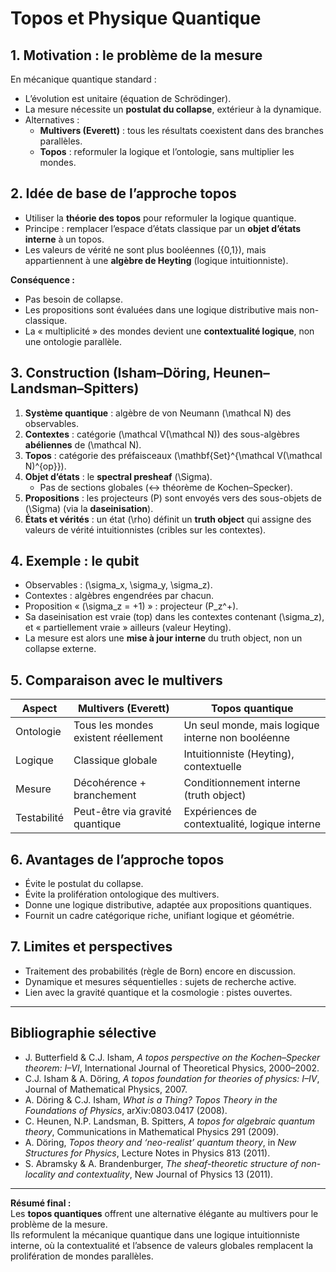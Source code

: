 # Topos et Physique Quantique

## 1. Motivation : le problème de la mesure

En mécanique quantique standard :  
- L’évolution est unitaire (équation de Schrödinger).  
- La mesure nécessite un **postulat du collapse**, extérieur à la dynamique.  
- Alternatives :  
  - **Multivers (Everett)** : tous les résultats coexistent dans des branches parallèles.  
  - **Topos** : reformuler la logique et l’ontologie, sans multiplier les mondes.

## 2. Idée de base de l’approche topos

- Utiliser la **théorie des topos** pour reformuler la logique quantique.  
- Principe : remplacer l’espace d’états classique par un **objet d’états interne** à un topos.  
- Les valeurs de vérité ne sont plus booléennes \(\{0,1\}\), mais appartiennent à une **algèbre de Heyting** (logique intuitionniste).  

**Conséquence :**  
- Pas besoin de collapse.  
- Les propositions sont évaluées dans une logique distributive mais non-classique.  
- La « multiplicité » des mondes devient une **contextualité logique**, non une ontologie parallèle.

## 3. Construction (Isham–Döring, Heunen–Landsman–Spitters)

1. **Système quantique** : algèbre de von Neumann \(\mathcal N\) des observables.  
2. **Contextes** : catégorie \(\mathcal V(\mathcal N)\) des sous-algèbres **abéliennes** de \(\mathcal N\).  
3. **Topos** : catégorie des préfaisceaux \(\mathbf{Set}^{\mathcal V(\mathcal N)^{op}}\).  
4. **Objet d’états** : le **spectral presheaf** \(\Sigma\).  
   - Pas de sections globales (↔ théorème de Kochen–Specker).  
5. **Propositions** : les projecteurs \(P\) sont envoyés vers des sous-objets de \(\Sigma\) (via la **daseinisation**).  
6. **États et vérités** : un état \(\rho\) définit un **truth object** qui assigne des valeurs de vérité intuitionnistes (cribles sur les contextes).  

## 4. Exemple : le qubit

- Observables : \(\sigma_x, \sigma_y, \sigma_z\).  
- Contextes : algèbres engendrées par chacun.  
- Proposition « \(\sigma_z = +1\) » : projecteur \(P_z^+\).  
- Sa daseinisation est vraie (top) dans les contextes contenant \(\sigma_z\), et « partiellement vraie » ailleurs (valeur Heyting).  
- La mesure est alors une **mise à jour interne** du truth object, non un collapse externe.

## 5. Comparaison avec le multivers

| Aspect | Multivers (Everett) | Topos quantique |
|--------|---------------------|-----------------|
| Ontologie | Tous les mondes existent réellement | Un seul monde, mais logique interne non booléenne |
| Logique | Classique globale | Intuitionniste (Heyting), contextuelle |
| Mesure | Décohérence + branchement | Conditionnement interne (truth object) |
| Testabilité | Peut-être via gravité quantique | Expériences de contextualité, logique interne |

## 6. Avantages de l’approche topos

- Évite le postulat du collapse.  
- Évite la prolifération ontologique des multivers.  
- Donne une logique distributive, adaptée aux propositions quantiques.  
- Fournit un cadre catégorique riche, unifiant logique et géométrie.

## 7. Limites et perspectives

- Traitement des probabilités (règle de Born) encore en discussion.  
- Dynamique et mesures séquentielles : sujets de recherche active.  
- Lien avec la gravité quantique et la cosmologie : pistes ouvertes.

---

## Bibliographie sélective

- J. Butterfield & C.J. Isham, *A topos perspective on the Kochen–Specker theorem: I–VI*, International Journal of Theoretical Physics, 2000–2002.  
- C.J. Isham & A. Döring, *A topos foundation for theories of physics: I–IV*, Journal of Mathematical Physics, 2007.  
- A. Döring & C.J. Isham, *What is a Thing? Topos Theory in the Foundations of Physics*, arXiv:0803.0417 (2008).  
- C. Heunen, N.P. Landsman, B. Spitters, *A topos for algebraic quantum theory*, Communications in Mathematical Physics 291 (2009).  
- A. Döring, *Topos theory and ‘neo-realist’ quantum theory*, in *New Structures for Physics*, Lecture Notes in Physics 813 (2011).  
- S. Abramsky & A. Brandenburger, *The sheaf-theoretic structure of non-locality and contextuality*, New Journal of Physics 13 (2011).  

---

**Résumé final :**  
Les **topos quantiques** offrent une alternative élégante au multivers pour le problème de la mesure.  
Ils reformulent la mécanique quantique dans une logique intuitionniste interne, où la contextualité et l’absence de valeurs globales remplacent la prolifération de mondes parallèles.
